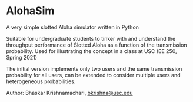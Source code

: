# AlohaSim
A very simple slotted Aloha simulator written in Python

Suitable for undergraduate students to tinker with and understand the throughput performance of Slotted Aloha as a function of the transmission probability. 
Used for illustrating the concept in a class at USC (EE 250, Spring 2021) 

The initial version implements only two users and the same transmission probability for all users, 
can be extended to consider multiple users and heterogeneous probabilities.


Author: Bhaskar Krishnamachari, bkrishna@usc.edu



